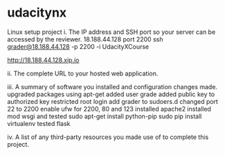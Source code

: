 # udacitynx
Linux setup project
i. The IP address and SSH port so your server can be accessed by the reviewer.
18.188.44.128 port 2200
ssh grader@18.188.44.128 -p 2200 -i UdacityXCourse

http://18.188.44.128.xip.io

ii. The complete URL to your hosted web application.

iii. A summary of software you installed and configuration changes made.
upgraded packages using apt-get 
added user grade
added public key to authorized key
restricted root login
add grader to sudoers.d
changed port 22 to 2200
enable ufw for 2200, 80 and 123
installed apache2
installed mod wsgi and tested
sudo apt-get install python-pip 
sudo pip install virtualenv 
tested flask

iv. A list of any third-party resources you made use of to complete this project.
